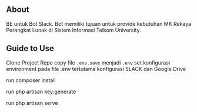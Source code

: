 ## About

BE untuk Bot Slack. Bot memiliki tujuan untuk provide kebutuhan MK Rekaya Perangkat Lunak di Sistem Informasi Telkom University.


## Guide to Use

Clone Project Repo
copy file `.env.save` menjadi `.env`
set konfigurasi environment pada file .env tertutama konfigurasi SLACK dan Google Drive

run composer install

run php artisan key:generate

run php artisan serve
